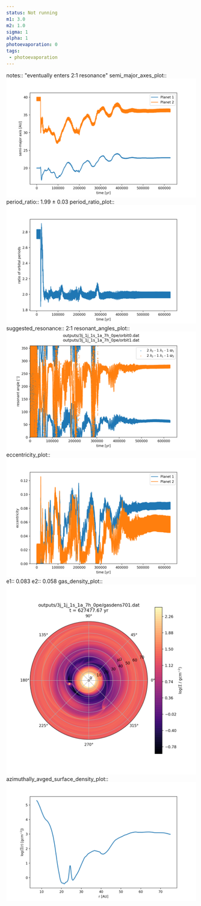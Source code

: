 ```yaml
---
status: Not running
m1: 3.0
m2: 1.0
sigma: 1
alpha: 1
photoevaporation: 0
tags:
 - photoevaporation
---
```


notes:: "eventually enters 2:1 resonance"
semi_major_axes_plot:: ![semi_major_axes_3j_1j_1s_1a_7h_0pe.png](plots/semi_major_axes/semi_major_axes_3j_1j_1s_1a_7h_0pe.png)
period_ratio:: 1.99 ± 0.03
period_ratio_plot:: ![period_ratio_3j_1j_1s_1a_7h_0pe.png](plots/period_ratio/period_ratio_3j_1j_1s_1a_7h_0pe.png)
suggested_resonance:: 2:1
resonant_angles_plot:: ![resonant_angles_3j_1j_1s_1a_7h_0pe.png](plots/resonant_angles/resonant_angles_3j_1j_1s_1a_7h_0pe.png)
eccentricity_plot:: ![eccentricity_3j_1j_1s_1a_7h_0pe.png](plots/eccentricity/eccentricity_3j_1j_1s_1a_7h_0pe.png)
e1:: 0.083
e2:: 0.058
gas_density_plot:: ![gas_density_3j_1j_1s_1a_7h_0pe.png](plots/gas_density/gas_density_3j_1j_1s_1a_7h_0pe.png)
azimuthally_avged_surface_density_plot:: ![azimuthally_avged_surface_density_3j_1j_1s_1a_7h_0pe.png](plots/azimuthally_avged_surface_density/azimuthally_avged_surface_density_3j_1j_1s_1a_7h_0pe.png)
